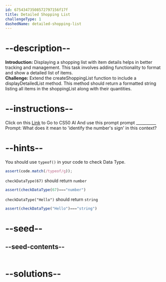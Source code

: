 ```yaml
---
id: 67543473508572797156f17f
title: Detailed Shopping List
challengeType: 1
dashedName: detailed-shopping-list
---
```


# --description--

**Introduction:**
Displaying a shopping list with item details helps in better tracking and management. This task involves adding functionality to format and show a detailed list of items.
<br>
**Challenge:**
Extend the createShoppingList function to include a displayDetailedList method. This method should return a formatted string listing all items in the shoppingList along with their quantities.

# --instructions--

Click on this <a href = "https://cs50.ai/chat">Link</a>  to Go to CS50 AI 
And use this prompt prompt __________
Prompt: What does it mean to 'identify the number's sign' in this context?

# --hints--

You should use `typeof()`  in your code to check Data Type.

```js
assert(code.match(/typeof/g));
```

`checkDataType(67)` should return `number`

```js
assert(checkDataType(67)==="number")
```

`checkDataType("Hello")` should return `string`

```js
assert(checkDataType("Hello")==="string")
```

# --seed--
## --seed-contents--

```js

```

# --solutions--

```js

```
